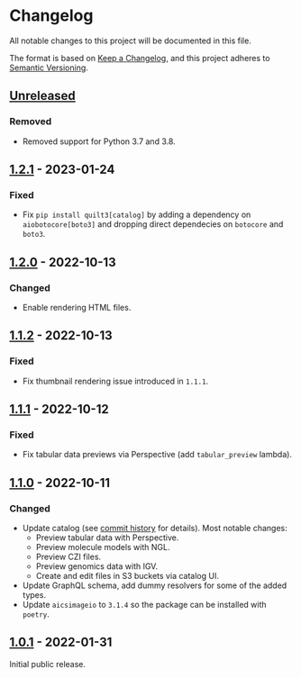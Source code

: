 # Changelog

All notable changes to this project will be documented in this file.

The format is based on [Keep a Changelog](https://keepachangelog.com/en/1.0.0/),
and this project adheres to [Semantic Versioning](https://semver.org/spec/v2.0.0.html).

## [Unreleased]

### Removed

- Removed support for Python 3.7 and 3.8.

## [1.2.1] - 2023-01-24

### Fixed

- Fix `pip install quilt3[catalog]` by adding a dependency on `aiobotocore[boto3]`
  and dropping direct dependecies on `botocore` and `boto3`.

## [1.2.0] - 2022-10-13

### Changed

- Enable rendering HTML files.

## [1.1.2] - 2022-10-13

### Fixed

- Fix thumbnail rendering issue introduced in `1.1.1`.

## [1.1.1] - 2022-10-12

### Fixed

- Fix tabular data previews via Perspective (add `tabular_preview` lambda).

## [1.1.0] - 2022-10-11

### Changed

- Update catalog (see [commit history](https://github.com/quiltdata/quilt/compare/4b09639ebd1c3135cd7a16f301ef4a8b6de18955...85b35361fde4edbbaf771b6b122aad46a0acaa0a) for details). Most notable changes:
  - Preview tabular data with Perspective.
  - Preview molecule models with NGL.
  - Preview CZI files.
  - Preview genomics data with IGV.
  - Create and edit files in S3 buckets via catalog UI.
- Update GraphQL schema, add dummy resolvers for some of the added types.
- Update `aicsimageio` to `3.1.4` so the package can be installed with `poetry`.

## [1.0.1] - 2022-01-31

Initial public release.

[Unreleased]: https://github.com/quiltdata/local/compare/v1.2.1...HEAD
[1.2.1]: https://github.com/quiltdata/local/compare/v1.2.0...v1.2.1
[1.2.0]: https://github.com/quiltdata/local/compare/v1.1.2...v1.2.0
[1.1.2]: https://github.com/quiltdata/local/compare/v1.1.1...v1.1.2
[1.1.1]: https://github.com/quiltdata/local/compare/v1.1.0...v1.1.1
[1.1.0]: https://github.com/quiltdata/local/compare/v1.0.1...v1.1.0
[1.0.1]: https://github.com/quiltdata/local/releases/tag/v1.0.1
